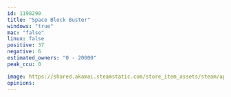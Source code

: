 ```yaml
---
id: 1198290
title: "Space Block Buster"
windows: "true"
mac: "false"
linux: false
positive: 37
negative: 6
estimated_owners: "0 - 20000"
peak_ccu: 0

image: https://shared.akamai.steamstatic.com/store_item_assets/steam/apps/1198290/header.jpg?t=1665128923
opinions:
---
```


